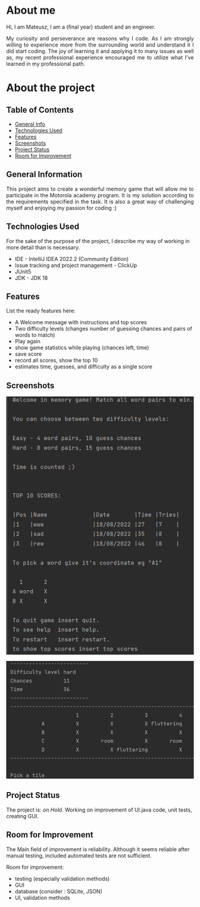 # About me 

<div style="text-align: justify">
Hi, I am Mateusz, I am a (final year) student and an engineer.

 My curiosity and perseverance are reasons why I code. As I am strongly willing to experience more from the surrounding
  world and understand it I did start coding. The joy of learning it and applying it to many issues as well as, my
   recent professional experience encouraged me to utilize what I've learned in my professional path.
</div>

# About the project

## Table of Contents
* [General Info](#general-information)
* [Technologies Used](#technologies-used)
* [Features](#features)
* [Screenshots](#screenshots)
* [Project Status](#project-status)
* [Room for Improvement](#room-for-improvement)
<!-- * [License](#license) -->


## General Information

<div style="text-align: justify">
This project aims to create a wonderful memory game that will allow me to participate in 
the Motorola academy program. It is my solution according to the requirements specified in the task.
It is also a great way of challenging myself and enjoying my passion for coding :)
</div>

## Technologies Used
For the sake of the purpose of the project, I describe my way of working in more detail than is necessary.
- IDE - IntelliJ IDEA 2022.2 (Community Edition)
- Issue tracking and project management - ClickUp
- JUnit5
- JDK - JDK 18

## Features
List the ready features here:
- A Welcome message with instructions and top scores 
- Two difficulty levels (changes number of guessing chances and pairs of words to match)
- Play again
- show game statistics while playing (chances left, time)
- save score
- record all scores, show the top 10
- estimates time, guesses, and difficulty as a single score


## Screenshots
![screenshot](readMeResources/welcomeMessage.png)

![screenshot](readMeResources/hard.png)

## Project Status
The project is: _on Hold_. Working on improvement of UI.java code, unit tests, creating GUI.

## Room for Improvement
The Main field of improvement is reliability. Although it seems reliable after manual testing,
included automated tests are not sufficient. 

Room for improvement:
- testing (especially validation methods)
- GUI
- database (consider : SQLite, JSON)
- UI, validation methods 
